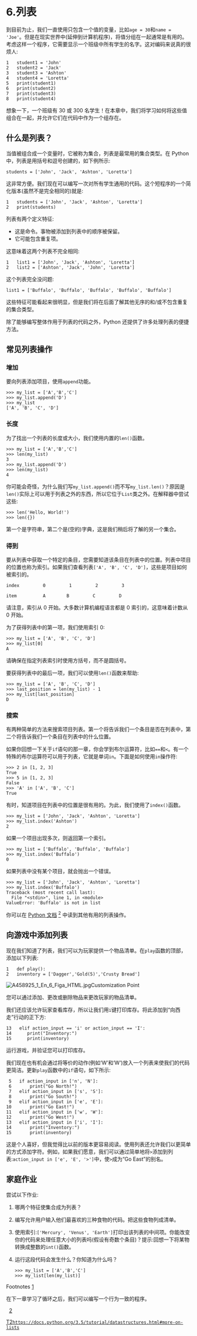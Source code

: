 # 6.列表

到目前为止，我们一直使用只包含一个值的变量，比如`age = 30`和`name = 'Joe'`。但是在现实世界中(延伸到计算机程序)，将值分组在一起通常是有用的。考虑这样一个程序，它需要显示一个班级中所有学生的名字。这对编码来说真的很烦人:

```
1   student1 = 'John'
2   student2 = 'Jack'
3   student3 = 'Ashton'
4   student4 = 'Loretta'
5   print(student1)
6   print(student2)
7   print(student3)
8   print(student4)

```

想象一下，一个班级有 30 或 300 名学生！在本章中，我们将学习如何将这些值组合在一起，并允许它们在代码中作为一个组存在。

## 什么是列表？

当值被组合成一个变量时，它被称为集合，列表是最常用的集合类型。在 Python 中，列表是用括号和逗号创建的，如下例所示:

```
students = ['John', 'Jack', 'Ashton', 'Loretta']

```

这非常方便。我们现在可以编写一次对所有学生通用的代码。这个短程序的一个简化版本(虽然不是完全相同的[](#Fn1))就是:

```
1   students = ['John', 'Jack', 'Ashton', 'Loretta']
2   print(students)

```

列表有两个定义特征:

*   这是命令。事物被添加到列表中的顺序被保留。
*   它可能包含重复项。

这意味着这两个列表不完全相同:

```
1   list1 = ['John', 'Jack', 'Ashton', 'Loretta']
2   list2 = ['Ashton', 'Jack', 'John', 'Loretta']

```

这个列表完全没问题:

```
list1 = ['Buffalo', 'Buffalo', 'Buffalo', 'Buffalo', 'Buffalo']

```

这些特征可能看起来很明显，但是我们将在后面了解其他无序的和/或不包含重复的集合类型。

除了能够编写整体作用于列表的代码之外，Python 还提供了许多处理列表的便捷方法。

## 常见列表操作

### 增加

要向列表添加项目，使用`append`功能。

```
>>> my_list = ['A','B','C']
>>> my_list.append('D')
>>> my_list
['A', 'B', 'C', 'D']

```

### 长度

为了找出一个列表的长度或大小，我们使用内置的`len()`函数。

```
>>> my_list = ['A','B','C']
>>> len(my_list)
3
>>> my_list.append('D')
>>> len(my_list)
4

```

你可能会奇怪，为什么我们写`my_list.append()`而不写`my_list.len()`？原因是`len()`实际上可以用于列表之外的东西，所以它位于`List`类之外。在解释器中尝试这些:

```
>>> len('Hello, World!')
>>> len({})

```

第一个是字符串，第二个是(空的)字典，这是我们稍后将了解的另一个集合。

### 得到

要从列表中获取一个特定的条目，您需要知道该条目在列表中的位置。列表中项目的位置也称为索引。如果我们查看列表`['A', 'B', 'C', 'D']`，这些是项目如何被索引的。

```
index         0         1         2         3

item          A        B         C         D

```

请注意，索引从 0 开始。大多数计算机编程语言都是 0 索引的，这意味着计数从 0 开始。

为了获得列表中的第一项，我们使用索引 0:

```
>>> my_list = ['A', 'B', 'C', 'D']
>>> my_list[0]
A

```

请确保在指定列表索引时使用方括号，而不是圆括号。

要获得列表中的最后一项，我们可以使用`len()`函数来帮助:

```
>>> my_list = ['A', 'B', 'C', 'D']
>>> last_position = len(my_list) - 1
>>> my_list[last_position]
D

```

### 搜索

有两种简单的方法来搜索项目列表。第一个将告诉我们一个条目是否在列表中，第二个将告诉我们一个条目在列表中的什么位置。

如果你回想一下关于`if`语句的那一章，你会学到布尔运算符，比如`==`和`<`。有一个特殊的布尔运算符可以用于列表，它就是单词`in`。下面是如何使用`in`操作符:

```
>>> 2 in [1, 2, 3]
True
>>> 5 in [1, 2, 3]
False
>>> 'A' in ['A', 'B', 'C']
True

```

有时，知道项目在列表中的位置是很有用的。为此，我们使用了`index()`函数。

```
>>> my_list = ['John', 'Jack', 'Ashton', 'Loretta']
>>> my_list.index('Ashton')
2

```

如果一个项目出现多次，则返回第一个索引。

```
>>> my_list = ['Buffalo', 'Buffalo', 'Buffalo']
>>> my_list.index('Buffalo')
0

```

如果列表中没有某个项目，就会抛出一个错误。

```
>>> my_list = ['John', 'Jack', 'Ashton', 'Loretta']
>>> my_list.index('Buffalo')
Traceback (most recent call last):
  File "<stdin>", line 1, in <module>
ValueError: 'Buffalo' is not in list

```

你可以在 [Python 文档](https://docs.python.org/3.5/tutorial/datastructures.html#more-on-lists) [<sup>2</sup>](#Fn2) 中读到其他有用的列表操作。

## 向游戏中添加列表

现在我们知道了列表，我们可以为玩家提供一个物品清单。在`play`函数的顶部，添加以下列表:

```
1   def play():
2   inventory = ['Dagger','Gold(5)','Crusty Bread']

```

![A458925_1_En_6_Figa_HTML.jpg](A458925_1_En_6_Figa_HTML.jpg)Customization Point

您可以通过添加、更改或删除物品来更改玩家的物品清单。

我们还应该允许玩家查看库存，所以让我们用`i`键打印库存。将此添加到“向西走”行动的正下方:

```
13   elif action_input == 'i' or action_input == 'I':
14      print("Inventory:")
15      print(inventory)

```

运行游戏，并验证您可以打印库存。

我们现在也有机会通过将等价的动作(例如‘W’和‘W’)放入一个列表来使我们的代码更简洁。更新`play`函数中的`if`语句，如下所示:

```
 5   if action_input in ['n', 'N']:
 6       print("Go North!")
 7   elif action_input in ['s', 'S']:
 8       print("Go South!")
 9   elif action_input in ['e', 'E']:
10       print("Go East!")
11   elif action_input in ['w', 'W']:
12       print("Go West!")
13   elif action_input in ['i', 'I']:
14       print("Inventory:")
15       print(inventory)

```

这是个人喜好，但我觉得比以前的版本更容易阅读。使用列表还允许我们以更简单的方式添加字符。例如，如果我们愿意，我们可以通过简单地将`>`添加到列表:`action_input in ['e', 'E', '>']`中，使`>`成为“Go East”的别名。

## 家庭作业

尝试以下作业:

1.  哪两个特征使集合成为列表？
2.  编写允许用户输入他们最喜欢的三种食物的代码。把这些食物列成清单。
3.  使用索引:`['Mercury', 'Venus', 'Earth']`打印出该列表的中间项。你能改变你的代码来处理任意大小的列表吗(假设有奇数个条目)？提示:回想一下将某物转换成整数的`int()`函数。
4.  运行这段代码会发生什么？你知道为什么吗？

    ```
    >>> my_list = ['A','B','C']
    >>> my_list[len(my_list)]

    ```

Footnotes [1](#Fn1_source)

在下一章学习了循环之后，我们可以编写一个行为一致的程序。

  [2](#Fn2_source)

[T2`https://docs.python.org/3.5/tutorial/datastructures.html#more-on-lists`](https://docs.python.org/3.5/tutorial/datastructures.html#more-on-lists)